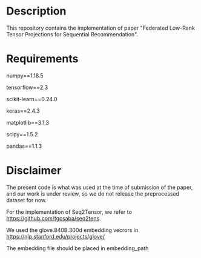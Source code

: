 # Description
This repository contains the implementation of paper "Federated Low-Rank Tensor Projections for Sequential Recommendation".

# Requirements
numpy==1.18.5 

tensorflow==2.3

scikit-learn==0.24.0

keras==2.4.3

matplotlib==3.1.3

scipy==1.5.2

pandas==1.1.3

# Disclaimer
The present code is what was used at the time of submission of the paper, and our work is under review, so we do not release the preprocessed dataset for now.

For the implementation of Seq2Tensor, we refer to https://github.com/tgcsaba/seq2tens.

We used the glove.840B.300d embedding vecrors in https://nlp.stanford.edu/projects/glove/

The embedding file should be placed in embedding_path
